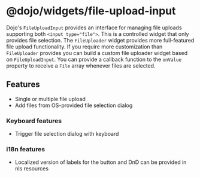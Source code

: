 # @dojo/widgets/file-upload-input

Dojo's `FileUploadInput` provides an interface for managing file uploads supporting both `<input type="file">`. This is a controlled widget that only provides file selection. The `FileUploader` widget provides more full-featured file upload functionality. If you require more customization than `FileUploader` provides you can build a custom file uploader widget based on `FileUploadInput`. You can provide a callback function to the `onValue` property to receive a `File` array whenever files are selected.

## Features

-   Single or multiple file upload
-   Add files from OS-provided file selection dialog

### Keyboard features

-   Trigger file selection dialog with keyboard

### i18n features

-   Localized version of labels for the button and DnD can be provided in nls resources
